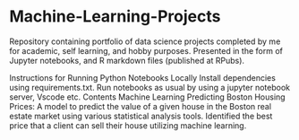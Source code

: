 # Machine-Learning-Projects
Repository containing portfolio of data science projects completed by me for academic, self learning, and hobby purposes. Presented in the form of Jupyter notebooks, and R markdown files (published at RPubs).

Instructions for Running Python Notebooks Locally
Install dependencies using requirements.txt.
Run notebooks as usual by using a jupyter notebook server, Vscode etc.
Contents
Machine Learning
Predicting Boston Housing Prices: A model to predict the value of a given house in the Boston real estate market using various statistical analysis tools. Identified the best price that a client can sell their house utilizing machine learning.
